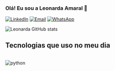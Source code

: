 ### Olá! Eu sou a Leonarda Amaral 👋
[![LinkedIn](https://img.shields.io/badge/LinkedIn-0077B5?style=for-the-badge&logo=linkedin&logoColor=white)](https://www.linkedin.com/in/leonardaamaral)
[![Email](https://img.shields.io/badge/Gmail-D14836?style=for-the-badge&logo=gmail&logoColor=white)](mailto:leonardaamaral@ucl.br?subject=&body=)
[![WhatsApp](https://img.shields.io/badge/WhatsApp-25D366?style=for-the-badge&logo=whatsapp&logoColor=white)](https://contate.me/leonardaamaral)

![Leonarda GitHub stats](https://github-readme-stats.vercel.app/api?username=le-amaral&show_icons=true&theme=dracula)

## Tecnologias que uso no meu dia
<div style="display: inline_block"><br/>
  <img align="center" alt="python" src="https://img.shields.io/badge/Python-3776AB?style=for-the-badge&logo=python&logoColor=white">
  
</div>
